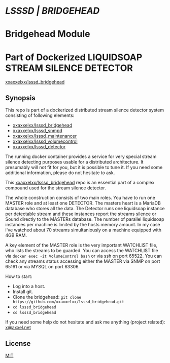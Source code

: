 # ***LSSSD | BRIDGEHEAD***
# Bridgehead Module
# Part of Dockerized LIQUIDSOAP STREAM SILENCE DETECTOR

[xxaxxelxx/lsssd_bridgehead](https://index.docker.io/u/xxxaxxelxx/lsssd_bridgehead)

## Synopsis
This repo is part of a dockerized distributed stream silence detector system consisting of following elements:
* [xxaxxelxx/lsssd_bridgehead](https://github.com/xxaxxelxx/lsssd_bridgehead)
* [xxaxxelxx/lsssd_snmpd](https://github.com/xxaxxelxx/lsssd_snmpd)
* [xxaxxelxx/lsssd_maintenancer](https://github.com/xxaxxelxx/lsssd_maintenancer)
* [xxaxxelxx/lsssd_volumecontrol](https://github.com/xxaxxelxx/lsssd_volumecontrol)
* [xxaxxelxx/lsssd_detector](https://github.com/xxaxxelxx/lsssd_detector)

The running docker container provides a service for very special stream silence detecting purposes usable for a distributed architecture.
It presumably will not fit for you, but it is possible to tune it. If you need some additional information, please do not hesitate to ask.

This [xxaxxelxx/lsssd_bridgehead](https://github.com/xxaxxelxx/lsssd_bridgehead) repo is an essential part of a complex compound used for the stream silence detector.

The whole construction consists of two main roles.
You have to run one MASTER role and at least one DETECTOR.
The masters heart is a MariaDB database who stores all the data. The Detector runs one liquidsoap instance per detectable stream and these instances report the streams silence or Sound 
directly to the MASTERs database. The number of parallel liquidsoap instances per machine is limited by the hosts memory amount. In my case i've watched about 70 streams simultaniously on a machine equipped with 4GB RAM.

A key element of the MASTER role is the very important WATCHLIST file, who lists the streams to be guarded. You can access the WATCHLIST file via 
```docker exec -it VolumeControl bash``` or via ssh on port 65522.
You can check any streams status accessing either the MASTER via SNMP on port 65161 or via MYSQL on port 63306.

How to start:
* Log into a host.
* Install git.
* Clone the bridgehead: ```git clone https://github.com/xxaxxelxx/lsssd_bridgehead.git```
* ```cd lsssd_bridgehead```
* ```cd lsssd_bridgehead```






If you need some help do not hesitate and ask me anything (project related): x@axxel.net


## License

[MIT](https://github.com/xxaxxelxx/lsssd_bridgehead/blob/master/LICENSE.md)
